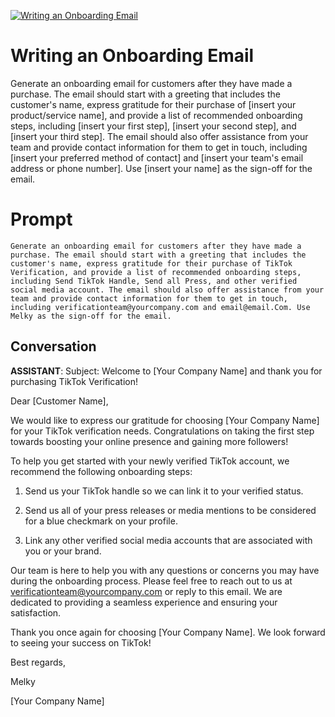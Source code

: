 
[![Writing an Onboarding Email](https://flow-prompt-covers.s3.us-west-1.amazonaws.com/icon/minimalist/mini_2.png)]()
# Writing an Onboarding Email 
Generate an onboarding email for customers after they have made a purchase. The email should start with a greeting that includes the customer's name, express gratitude for their purchase of [insert your product/service name], and provide a list of recommended onboarding steps, including [insert your first step], [insert your second step], and [insert your third step]. The email should also offer assistance from your team and provide contact information for them to get in touch, including [insert your preferred method of contact] and [insert your team's email address or phone number]. Use [insert your name] as the sign-off for the email.

# Prompt

```
Generate an onboarding email for customers after they have made a purchase. The email should start with a greeting that includes the customer's name, express gratitude for their purchase of TikTok Verification, and provide a list of recommended onboarding steps, including Send TikTok Handle, Send all Press, and other verified social media account. The email should also offer assistance from your team and provide contact information for them to get in touch, including verificationteam@yourcompany.com and email@email.Com. Use Melky as the sign-off for the email.
```

## Conversation

**ASSISTANT**: Subject: Welcome to [Your Company Name] and thank you for purchasing TikTok Verification!



Dear [Customer Name],



We would like to express our gratitude for choosing [Your Company Name] for your TikTok verification needs. Congratulations on taking the first step towards boosting your online presence and gaining more followers!



To help you get started with your newly verified TikTok account, we recommend the following onboarding steps:



1. Send us your TikTok handle so we can link it to your verified status.



2. Send us all of your press releases or media mentions to be considered for a blue checkmark on your profile.



3. Link any other verified social media accounts that are associated with you or your brand.



Our team is here to help you with any questions or concerns you may have during the onboarding process. Please feel free to reach out to us at verificationteam@yourcompany.com or reply to this email. We are dedicated to providing a seamless experience and ensuring your satisfaction.



Thank you once again for choosing [Your Company Name]. We look forward to seeing your success on TikTok!



Best regards,



Melky

[Your Company Name]


